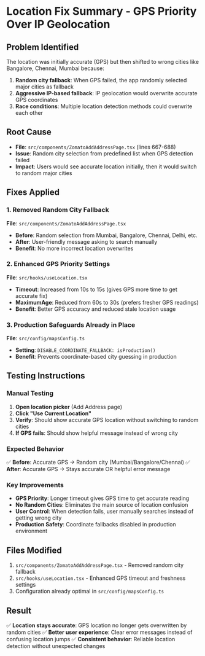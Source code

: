 # Location Fix Summary - GPS Priority Over IP Geolocation

## Problem Identified
The location was initially accurate (GPS) but then shifted to wrong cities like Bangalore, Chennai, Mumbai because:
1. **Random city fallback**: When GPS failed, the app randomly selected major cities as fallback
2. **Aggressive IP-based fallback**: IP geolocation would overwrite accurate GPS coordinates 
3. **Race conditions**: Multiple location detection methods could overwrite each other

## Root Cause
- **File**: `src/components/ZomatoAddAddressPage.tsx` (lines 667-688)
- **Issue**: Random city selection from predefined list when GPS detection failed
- **Impact**: Users would see accurate location initially, then it would switch to random major cities

## Fixes Applied

### 1. Removed Random City Fallback
**File**: `src/components/ZomatoAddAddressPage.tsx`
- **Before**: Random selection from Mumbai, Bangalore, Chennai, Delhi, etc.
- **After**: User-friendly message asking to search manually
- **Benefit**: No more incorrect location overwrites

### 2. Enhanced GPS Priority Settings
**File**: `src/hooks/useLocation.tsx`
- **Timeout**: Increased from 10s to 15s (gives GPS more time to get accurate fix)
- **MaximumAge**: Reduced from 60s to 30s (prefers fresher GPS readings)
- **Benefit**: Better GPS accuracy and reduced stale location usage

### 3. Production Safeguards Already in Place
**File**: `src/config/mapsConfig.ts`
- **Setting**: `DISABLE_COORDINATE_FALLBACK: isProduction()`
- **Benefit**: Prevents coordinate-based city guessing in production

## Testing Instructions

### Manual Testing
1. **Open location picker** (Add Address page)
2. **Click "Use Current Location"** 
3. **Verify**: Should show accurate GPS location without switching to random cities
4. **If GPS fails**: Should show helpful message instead of wrong city

### Expected Behavior
✅ **Before**: Accurate GPS → Random city (Mumbai/Bangalore/Chennai)
✅ **After**: Accurate GPS → Stays accurate OR helpful error message

### Key Improvements
- **GPS Priority**: Longer timeout gives GPS time to get accurate reading
- **No Random Cities**: Eliminates the main source of location confusion  
- **User Control**: When detection fails, user manually searches instead of getting wrong city
- **Production Safety**: Coordinate fallbacks disabled in production environment

## Files Modified
1. `src/components/ZomatoAddAddressPage.tsx` - Removed random city fallback
2. `src/hooks/useLocation.tsx` - Enhanced GPS timeout and freshness settings
3. Configuration already optimal in `src/config/mapsConfig.ts`

## Result
✅ **Location stays accurate**: GPS location no longer gets overwritten by random cities
✅ **Better user experience**: Clear error messages instead of confusing location jumps
✅ **Consistent behavior**: Reliable location detection without unexpected changes
